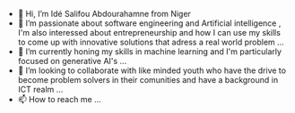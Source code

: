 - 👋 Hi, I’m Idé Salifou Abdourahamne from Niger
- 👀 I’m passionate about software engineering and Artificial intelligence , I'm also interessed about entrepreneurship and how I can use my skills to come up with innovative solutions that
  adress a real world problem ...
- 🌱 I’m currently honing my skills in machine learning and I'm particularly focused on generative AI's ...
- 💞️ I’m looking to collaborate with like minded youth who have the drive to become problem solvers in their comunities and have a background in ICT realm ...
- 📫 How to reach me ...

<!---
SalifouAbdourahamane/SalifouAbdourahamane is a ✨ special ✨ repository because its `README.md` (this file) appears on your GitHub profile.
You can click the Preview link to take a look at your changes.
--->
